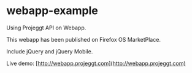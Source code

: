webapp-example
==============

Using Projeggt API on Webapp.

This webapp has been published on Firefox OS MarketPlace.

Include jQuery and jQuery Mobile.

Live demo: [http://webapp.projeggt.com](http://webapp.projeggt.com)

